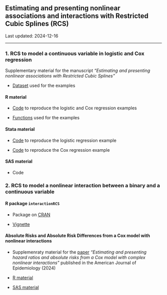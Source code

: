 
## Estimating and presenting nonlinear associations and interactions with Restricted Cubic Splines (RCS)

Last updated: 2024-12-16

------------------------------------------------------------------------

### 1. RCS to model a continuous variable in logistic and Cox regression

Supplementary material for the manuscript *“Estimating and presenting
nonlinear associations with Restricted Cubic Splines”*

- [Dataset](https://github.com/andreabellavia/RCSplines/blob/main/continuous/data_example.xlsx)
  used for the examples

#### R material

- [Code](https://github.com/andreabellavia/RCSplines/blob/main/continuous/R/rcs_example.qmd)
  to reproduce the logistic and Cox regression examples

- [Functions](https://github.com/andreabellavia/RCSplines/blob/main/continuous/R/R_functions.qmd)
  used for the examples

#### Stata material

- [Code](https://github.com/andreabellavia/RCSplines/blob/main/continuous/Stata/rcs_logistic.do)
  to reproduce the logistic regression example

- [Code](https://github.com/andreabellavia/RCSplines/blob/main/continuous/Stata/rcs_cox.do)
  to reproduce the Cox regression example

#### SAS material

- Code

### 2. RCS to model a nonlinear interaction between a binary and a continuous variable

#### R package `interactionRCS`

- Package on [CRAN](https://cran.r-project.org/package=interactionRCS)

- [Vignette](https://cran.r-project.org/web/packages/interactionRCS/vignettes/vignette.html)

#### Absolute Risks and Absolute Risk Differences from a Cox model with nonlinear interactions

- Supplemenraty material for the
  [paper](https://academic.oup.com/aje/article/193/8/1155/7678921)
  *“Estimating and presenting hazard ratios and absolute risks from a
  Cox model with complex nonlinear interactions”* published in the
  American Journal of Epidemiology (2024)

- [R
  material](https://timi.org/wp-content/uploads/2023/11/R-material.zip)

- [SAS
  material](https://timi.org/wp-content/uploads/2023/09/SAS-macros_rev.txt)

